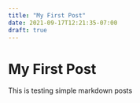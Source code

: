 ```yaml
---
title: "My First Post"
date: 2021-09-17T12:21:35-07:00
draft: true
---
```


# My First Post

This is testing simple markdown posts
